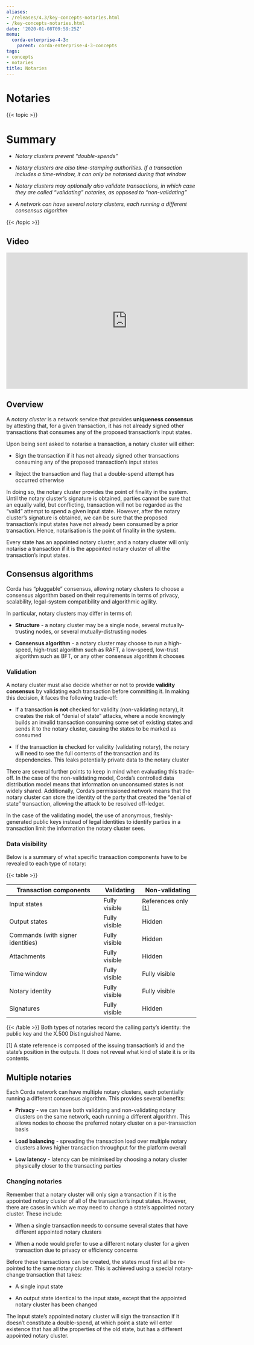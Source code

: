 ```yaml
---
aliases:
- /releases/4.3/key-concepts-notaries.html
- /key-concepts-notaries.html
date: '2020-01-08T09:59:25Z'
menu:
  corda-enterprise-4-3:
    parent: corda-enterprise-4-3-concepts
tags:
- concepts
- notaries
title: Notaries
---
```



# Notaries


{{< topic >}}
# Summary


* *Notary clusters prevent “double-spends”*


* *Notary clusters are also time-stamping authorities. If a transaction includes a time-window, it can only be notarised during that window*


* *Notary clusters may optionally also validate transactions, in which case they are called “validating” notaries, as opposed to “non-validating”*


* *A network can have several notary clusters, each running a different consensus algorithm*



{{< /topic >}}
## Video

<iframe src="https://player.vimeo.com/video/214138458" width="640" height="360" frameborder="0" webkitallowfullscreen="true" mozallowfullscreen="true" allowfullscreen="true"></iframe>


<p></p>

## Overview

A *notary cluster* is a network service that provides **uniqueness consensus** by attesting that, for a given
                transaction, it has not already signed other transactions that consumes any of the proposed transaction’s input states.

Upon being sent asked to notarise a transaction, a notary cluster will either:


* Sign the transaction if it has not already signed other transactions consuming any of the proposed transaction’s
                        input states


* Reject the transaction and flag that a double-spend attempt has occurred otherwise


In doing so, the notary cluster provides the point of finality in the system. Until the notary cluster’s signature is
                obtained, parties cannot be sure that an equally valid, but conflicting, transaction will not be regarded as the
                “valid” attempt to spend a given input state. However, after the notary cluster’s signature is obtained, we can be sure
                that the proposed transaction’s input states have not already been consumed by a prior transaction. Hence, notarisation
                is the point of finality in the system.

Every state has an appointed notary cluster, and a notary cluster will only notarise a transaction if it is the
                appointed notary cluster of all the transaction’s input states.


## Consensus algorithms

Corda has “pluggable” consensus, allowing notary clusters to choose a consensus algorithm based on their requirements in
                terms of privacy, scalability, legal-system compatibility and algorithmic agility.

In particular, notary clusters may differ in terms of:


* **Structure** - a notary cluster may be a single node, several mutually-trusting nodes, or several
                        mutually-distrusting nodes


* **Consensus algorithm** - a notary cluster may choose to run a high-speed, high-trust algorithm such as RAFT, a
                        low-speed, low-trust algorithm such as BFT, or any other consensus algorithm it chooses



### Validation

A notary cluster must also decide whether or not to provide **validity consensus** by validating each transaction
                    before committing it. In making this decision, it faces the following trade-off:


* If a transaction **is not** checked for validity (non-validating notary), it creates the risk of “denial of state” attacks, where a node
                            knowingly builds an invalid transaction consuming some set of existing states and sends it to the
                            notary cluster, causing the states to be marked as consumed


* If the transaction **is** checked for validity (validating notary), the notary will need to see the full contents of the transaction and
                            its dependencies. This leaks potentially private data to the notary cluster


There are several further points to keep in mind when evaluating this trade-off. In the case of the non-validating
                    model, Corda’s controlled data distribution model means that information on unconsumed states is not widely shared.
                    Additionally, Corda’s permissioned network means that the notary cluster can store the identity of the party that
                    created the “denial of state” transaction, allowing the attack to be resolved off-ledger.

In the case of the validating model, the use of anonymous, freshly-generated public keys instead of legal identities to
                    identify parties in a transaction limit the information the notary cluster sees.


### Data visibility

Below is a summary of what specific transaction components have to be revealed to each type of notary:


{{< table >}}

|Transaction components|Validating|Non-validating|
|-----------------------------------|---------------|-----------------------|
|Input states|Fully visible|References only <sup>[\[1\]](#key-concepts-notaries-id1)|
|Output states|Fully visible|Hidden|
|Commands (with signer identities)|Fully visible|Hidden|
|Attachments|Fully visible|Hidden|
|Time window|Fully visible|Fully visible|
|Notary identity|Fully visible|Fully visible|
|Signatures|Fully visible|Hidden|

{{< /table >}}
Both types of notaries record the calling party’s identity: the public key and the X.500 Distinguished Name.



<a name="key-concepts-notaries-id1"></a>

\[1\] A state reference is composed of the issuing transaction’s id and the state’s position in the outputs. It does not
                        reveal what kind of state it is or its contents.


## Multiple notaries

Each Corda network can have multiple notary clusters, each potentially running a different consensus algorithm. This
                provides several benefits:


* **Privacy** - we can have both validating and non-validating notary clusters on the same network, each running a
                        different algorithm. This allows nodes to choose the preferred notary cluster on a per-transaction basis


* **Load balancing** - spreading the transaction load over multiple notary clusters allows higher transaction
                        throughput for the platform overall


* **Low latency** - latency can be minimised by choosing a notary cluster physically closer to the transacting parties



### Changing notaries

Remember that a notary cluster will only sign a transaction if it is the appointed notary cluster of all of the
                    transaction’s input states. However, there are cases in which we may need to change a state’s appointed notary cluster.
                    These include:


* When a single transaction needs to consume several states that have different appointed notary clusters


* When a node would prefer to use a different notary cluster for a given transaction due to privacy or efficiency
                            concerns


Before these transactions can be created, the states must first all be re-pointed to the same notary cluster. This is
                    achieved using a special notary-change transaction that takes:


* A single input state


* An output state identical to the input state, except that the appointed notary cluster has been changed


The input state’s appointed notary cluster will sign the transaction if it doesn’t constitute a double-spend, at which
                    point a state will enter existence that has all the properties of the old state, but has a different appointed notary
                    cluster.



